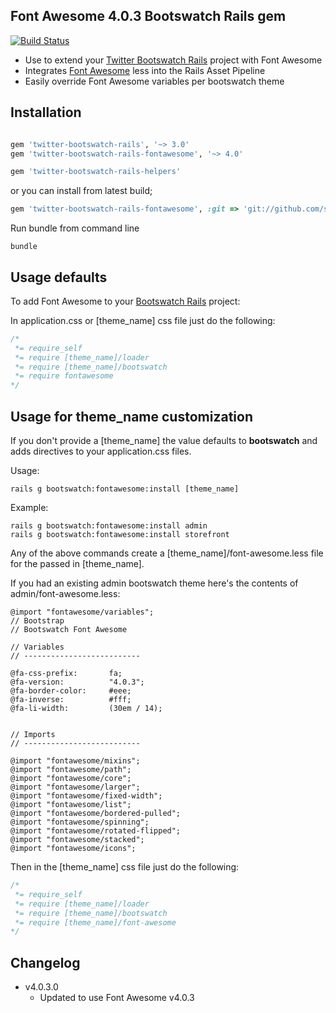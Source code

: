 ## Font Awesome 4.0.3 Bootswatch Rails gem

[![Build Status](https://www.travis-ci.org/scottvrosenthal/twitter-bootswatch-rails-fontawesome.png?branch=master)](https://www.travis-ci.org/scottvrosenthal/twitter-bootswatch-rails-fontawesome)

  - Use to extend your [Twitter Bootswatch Rails](https://github.com/scottvrosenthal/twitter-bootswatch-rails) project with Font Awesome
  - Integrates [Font Awesome](http://fortawesome.github.io/Font-Awesome) less into the Rails Asset Pipeline
  - Easily override Font Awesome variables per bootswatch theme

## Installation

```ruby

gem 'twitter-bootswatch-rails', '~> 3.0'
gem 'twitter-bootswatch-rails-fontawesome', '~> 4.0'

gem 'twitter-bootswatch-rails-helpers'
```

or you can install from latest build;

```ruby
gem 'twitter-bootswatch-rails-fontawesome', :git => 'git://github.com/scottvrosenthal/twitter-bootswatch-rails-fontawesome.git'
```

Run bundle from command line

    bundle


## Usage defaults

To add Font Awesome to your [Bootswatch Rails](https://github.com/scottvrosenthal/twitter-bootswatch-rails/tree/2.3.2) project:

In application.css or [theme_name] css file just do the following:

```css
/*
 *= require_self
 *= require [theme_name]/loader
 *= require [theme_name]/bootswatch
 *= require fontawesome
*/
```

## Usage for theme_name customization

If you don't provide a [theme_name] the value defaults to **bootswatch** and adds directives to your application.css files.


Usage:


    rails g bootswatch:fontawesome:install [theme_name]

Example:


    rails g bootswatch:fontawesome:install admin
    rails g bootswatch:fontawesome:install storefront


Any of the above commands create a [theme_name]/font-awesome.less file for the passed in [theme_name].

If you had an existing admin bootswatch theme here's the contents of admin/font-awesome.less:


```less
@import "fontawesome/variables";
// Bootstrap
// Bootswatch Font Awesome

// Variables
// --------------------------

@fa-css-prefix:       fa;
@fa-version:          "4.0.3";
@fa-border-color:     #eee;
@fa-inverse:          #fff;
@fa-li-width:         (30em / 14);


// Imports
// --------------------------

@import "fontawesome/mixins";
@import "fontawesome/path";
@import "fontawesome/core";
@import "fontawesome/larger";
@import "fontawesome/fixed-width";
@import "fontawesome/list";
@import "fontawesome/bordered-pulled";
@import "fontawesome/spinning";
@import "fontawesome/rotated-flipped";
@import "fontawesome/stacked";
@import "fontawesome/icons";
```

Then in the [theme_name] css file just do the following:

```css
/*
 *= require_self
 *= require [theme_name]/loader
 *= require [theme_name]/bootswatch
 *= require [theme_name]/font-awesome
*/
```

## Changelog

  - v4.0.3.0
    * Updated to use Font Awesome v4.0.3
